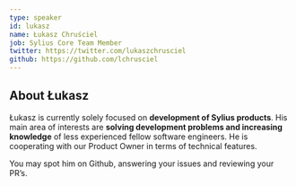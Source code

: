 ```yaml
---
type: speaker
id: lukasz
name: Łukasz Chruściel
job: Sylius Core Team Member
twitter: https://twitter.com/lukaszchrusciel
github: https://github.com/lchrusciel
---
```


## About Łukasz

Łukasz is currently solely focused on **development of Sylius products**. His main area of interests are **solving development problems and increasing knowledge** of less experienced fellow software engineers. He is cooperating with our Product Owner in terms of technical features.

You may spot him on Github, answering your issues and reviewing your PR’s.

